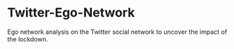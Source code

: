 # Twitter-Ego-Network
Ego network analysis on the Twitter social network to uncover the impact of the lockdown.
